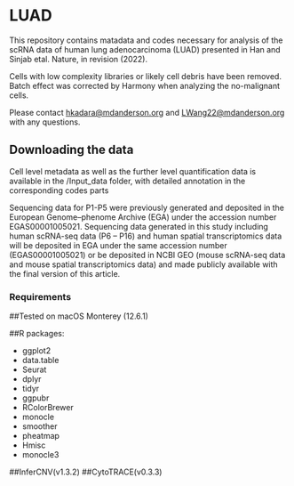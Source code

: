 # LUAD

This repository contains matadata and codes necessary for analysis of the scRNA data of human lung adenocarcinoma (LUAD) presented in Han and Sinjab etal. Nature, in revision (2022). 

Cells with low complexity libraries or likely cell debris have been removed.
Batch effect was corrected by Harmony when analyzing the no-malignant cells. 

Please contact hkadara@mdanderson.org and LWang22@mdanderson.org with any questions.

## Downloading the data

Cell level metadata as well as the further level quantification data is available in the /Input_data folder, with detailed annotation in the corresponding codes parts

Sequencing data for P1-P5 were previously generated and deposited in the European Genome–phenome Archive (EGA) under the accession number EGAS00001005021. Sequencing data generated in this study including human scRNA-seq data (P6 – P16) and human spatial transcriptomics data will be deposited in EGA under the same accession number (EGAS00001005021) or be deposited in NCBI GEO (mouse scRNA-seq data and mouse spatial transcriptomics data) and made publicly available with the final version of this article.

### Requirements

##Tested on macOS Monterey (12.6.1)

##R packages:
   - ggplot2
   - data.table
   - Seurat
   - dplyr
   - tidyr
   - ggpubr
   - RColorBrewer
   - monocle
   - smoother
   - pheatmap
   - Hmisc
   - monocle3

##InferCNV(v1.3.2)
##CytoTRACE(v0.3.3)
